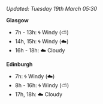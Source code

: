 *Updated: Tuesday 19th March 05:30*

**Glasgow**

* 7h - 13h: :cyclone: Windy (:partly_sunny:)
* 14h, 15h: :cyclone: Windy (:cloud:)
* 16h - 18h: :cloud: Cloudy

**Edinburgh**

* 7h: :cyclone: Windy (:cloud:)
* 8h - 16h: :cyclone: Windy (:partly_sunny:)
* 17h, 18h: :cloud: Cloudy
